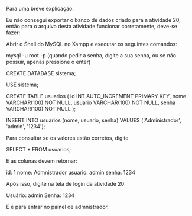 Para uma breve explicação:

Eu não consegui exportar o banco de dados criado para a atividade 20, então para o arquivo desta atividade funcionar corretamente, deve-se fazer:

Abrir o Shell do MySQL no Xampp e executar os seguintes comandos:

mysql -u root -p
(quando pedir a senha, digite a sua senha, ou se não possuir, apenas pressione o enter)

CREATE DATABASE sistema;

USE sistema;

CREATE TABLE usuarios (
id INT AUTO_INCREMENT PRIMARY KEY,
nome VARCHAR(100) NOT NULL,
usuario VARCHAR(100) NOT NULL,
senha VARCHAR(100) NOT NULL
);

INSERT INTO usuarios (nome, usuario, senha) VALUES
('Administrador', 'admin', '1234');

Para consultar se os valores estão corretos, digite

SELECT * FROM usuarios;

E as colunas devem retornar:

id: 1
nome: Admnistrador
usuario: admin
senha: 1234

Após isso, digite na tela de login da atividade 20:

Usuário: admin
Senha: 1234

E é para entrar no painel de admnistrador.


